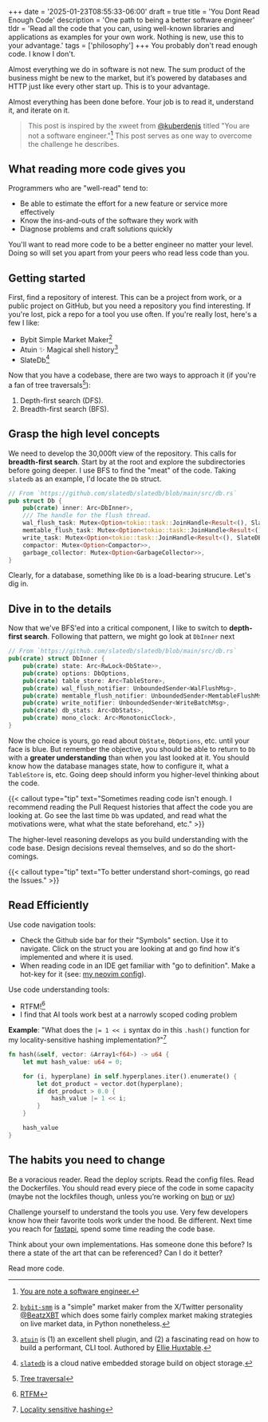 +++
date = '2025-01-23T08:55:33-06:00'
draft = true
title = 'You Dont Read Enough Code'
description = 'One path to being a better software engineer'
tldr = 'Read all the code that you can, using well-known libraries and applications as examples for your own work. Nothing is new, use this to your advantage.'
tags = ['philosophy']
+++
You probably don't read enough code. I know I don't.

Almost everything we do in software is not new. The sum product of the business might be new to the market, but it’s powered by databases and HTTP just like every other start up. This is to your advantage. 

Almost everything has been done before. Your job is to read it, understand it, and iterate on it. 

> This post is inspired by the xweet from [@kuberdenis](https://x.com/kuberdenis) titled "You are not a software engineer."[^1] This post serves as one way to overcome the challenge he describes.

[^1]: [You are note a software engineer.](https://x.com/i/bookmarks?post_id=1869383856723464402) 

## What reading more code gives you

Programmers who are "well-read" tend to:

- Be able to estimate the effort for a new feature or service more effectively
- Know the ins-and-outs of the software they work with
- Diagnose problems and craft solutions quickly

You'll want to read more code to be a better engineer no matter your level. Doing so will set you apart from your peers who read less code than you. 

## Getting started

First, find a repository of interest. This can be a project from work, or a public project on GitHub, but you need a repository you find interesting. If you're lost, pick a repo for a tool you use often. If you're really lost, here's a few I like: 
- Bybit Simple Market Maker[^2]
- Atuin ✨ Magical shell history[^3]
- SlateDb[^4]

[^2]: [`bybit-smm`](https://github.com/beatzxbt/bybit-smm) is a "simple" market maker from the X/Twitter personality [@BeatzXBT](https://x.com/BeatzXBT) which does some fairly complex market making strategies on live market data, in Python nonetheless.
[^3]: [`atuin`](https://github.com/atuinsh/atuin) is (1) an excellent shell plugin, and (2) a fascinating read on how to build a performant, CLI tool. Authored by [Ellie Huxtable](https://ellie.wtf/).
[^4]: [`slatedb`](https://github.com/slatedb/slatedb) is a cloud native embedded storage build on object storage.

Now that you have a codebase, there are two ways to approach it (if you're a fan of tree traversals[^5]):

1. Depth-first search (DFS).
2. Breadth-first search (BFS). 

[^5]: [Tree traversal](https://en.wikipedia.org/wiki/Tree_traversal)

## Grasp the high level concepts

We need to develop the 30,000ft view of the repository. This calls for **breadth-first search**. Start by at the root and explore the subdirectories before going deeper. I use BFS to find the "meat" of the code. Taking `slatedb` as an example, I'd locate the `Db` struct.

```rust
// From `https://github.com/slatedb/slatedb/blob/main/src/db.rs`
pub struct Db {
    pub(crate) inner: Arc<DbInner>,
    /// The handle for the flush thread.
    wal_flush_task: Mutex<Option<tokio::task::JoinHandle<Result<(), SlateDBError>>>>,
    memtable_flush_task: Mutex<Option<tokio::task::JoinHandle<Result<(), SlateDBError>>>>,
    write_task: Mutex<Option<tokio::task::JoinHandle<Result<(), SlateDBError>>>>,
    compactor: Mutex<Option<Compactor>>,
    garbage_collector: Mutex<Option<GarbageCollector>>,
}
```

Clearly, for a database, something like `Db` is a load-bearing strucure. Let's dig in.

## Dive in to the details

Now that we've BFS'ed into a critical component, I like to switch to **depth-first search**. Following that pattern, we might go look at `DbInner` next

```rust
// From `https://github.com/slatedb/slatedb/blob/main/src/db.rs`
pub(crate) struct DbInner {
    pub(crate) state: Arc<RwLock<DbState>>,
    pub(crate) options: DbOptions,
    pub(crate) table_store: Arc<TableStore>,
    pub(crate) wal_flush_notifier: UnboundedSender<WalFlushMsg>,
    pub(crate) memtable_flush_notifier: UnboundedSender<MemtableFlushMsg>,
    pub(crate) write_notifier: UnboundedSender<WriteBatchMsg>,
    pub(crate) db_stats: Arc<DbStats>,
    pub(crate) mono_clock: Arc<MonotonicClock>,
}
```

Now the choice is yours, go read about `DbState`, `DbOptions`, etc. until your face is blue. But remember the objective, you should be able to return to `Db` with a **greater understanding** than when you last looked at it. You should know how the database manages state, how to configure it, what a `TableStore` is, etc. Going deep should inform you higher-level thinking about the code.

{{< callout type="tip" text="Sometimes reading code isn't enough. I recommend reading the Pull Request histories that affect the code you are looking at. Go see the last time `Db` was updated, and read what the motivations were, what what the state beforehand, etc." >}}

The higher-level reasoning develops as you build understanding with the code base. Design decisions reveal themselves, and so do the short-comings. 

{{< callout type="tip" text="To better understand short-comings, go read the Issues." >}}

## Read Efficiently

Use code navigation tools:

- Check the Github side bar for their "Symbols" section. Use it to navigate. Click on the struct you are looking at and go find how it's implemented and where it is used.
- When reading code in an IDE get familiar with "go to definition". Make a hot-key for it (see: [my neovim config](https://github.com/quantike/dotfiles)). 

Use code understanding tools:

- RTFM![^6]
- I find that AI tools work best at a narrowly scoped coding problem

[^6]: [RTFM](https://en.wikipedia.org/wiki/RTFM#:~:text=RTFM%20is%20an%20initialism%20and,forum%2C%20software%20documentation%20or%20FAQ.)

**Example**: "What does the `|= 1 << i` syntax do in this `.hash()` function for my locality-sensitive hashing implementation?"[^7]

```rust
fn hash(&self, vector: &Array1<f64>) -> u64 {
	let mut hash_value: u64 = 0;

	for (i, hyperplane) in self.hyperplanes.iter().enumerate() {
		let dot_product = vector.dot(hyperplane);
		if dot_product > 0.0 {
			hash_value |= 1 << i;
		}
	}

	hash_value
}
```

[^7]: [Locality sensitive hashing](https://en.wikipedia.org/wiki/Locality-sensitive_hashing) 

## The habits you need to change
Be a voracious reader. Read the deploy scripts. Read the config files. Read the Dockerfiles. You should read every piece of the code in some capacity (maybe not the lockfiles though, unless you’re working on [bun](https://github.com/oven-sh/bun) or [uv](https://github.com/astral-sh/uv))

Challenge yourself to understand the tools you use. Very few developers know how their favorite tools work under the hood. Be different. Next time you reach for [fastapi](https://github.com/fastapi/fastapi), spend some time reading the code base.

Think about your own implementations. Has someone done this before? Is there a state of the art that can be referenced? Can I do it better?

Read more code. 

